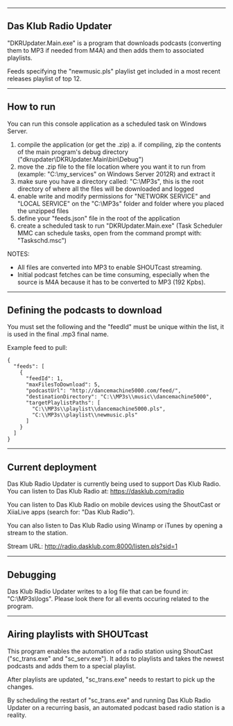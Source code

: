 ----------------------
Das Klub Radio Updater
----------------------
"DKRUpdater.Main.exe" is a program that downloads podcasts (converting them to MP3 if needed from M4A) and then adds them to associated playlists. 

Feeds specifying the "newmusic.pls" playlist get included in a most recent releases playlist of top 12.

----------
How to run
----------
You can run this console application as a scheduled task on Windows Server. 

1. compile the application (or get the .zip)
	a. if compiling, zip the contents of the main program's debug directory ("dkrupdater\DKRUpdater.Main\bin\Debug")
2. move the .zip file to the file location where you want it to run from (example: "C:\my_services" on Windows Server 2012R) and extract it
3. make sure you have a directory called: "C:\MP3s", this is the root directory of where all the files will be downloaded and logged
4. enable write and modify permissions for "NETWORK SERVICE" and "LOCAL SERVICE" on the "C:\MP3s" folder and folder where you placed the unzipped files
5. define your "feeds.json" file in the root of the application
5. create a scheduled task to run "DKRUpdater.Main.exe" (Task Scheduler MMC can schedule tasks, open from the command prompt with: "Taskschd.msc")

NOTES: 

- All files are converted into MP3 to enable SHOUTcast streaming.
- Initial podcast fetches can be time consuming, especially when the source is M4A because it has to be converted to MP3 (192 Kpbs).

---------------------------------
Defining the podcasts to download
---------------------------------
You must set the following and the "feedId" must be unique within the list, it is used in the final .mp3 final name.

Example feed to pull:
```
{
  "feeds": [
    {
      "feedId": 1,
      "maxFilesToDownload": 5,
      "podcastUrl": "http://dancemachine5000.com/feed/",
      "destinationDirectory": "C:\\MP3s\\music\\dancemachine5000",
      "targetPlaylistPaths": [
        "C:\\MP3s\\playlist\\dancemachine5000.pls",
        "C:\\MP3s\\playlist\\newmusic.pls"
      ]
    }
  ]
}
```

------------------
Current deployment
------------------
Das Klub Radio Updater is currently being used to support Das Klub Radio. You can listen to Das Klub Radio at: https://dasklub.com/radio

You can listen to Das Klub Radio on mobile devices using the ShoutCast or XiiaLive apps (search for: "Das Klub Radio"). 

You can also listen to Das Klub Radio using Winamp or iTunes by opening a stream to the station. 

Stream URL: http://radio.dasklub.com:8000/listen.pls?sid=1

---------
Debugging
---------
Das Klub Radio Updater writes to a log file that can be found in: "C:\MP3s\logs". Please look there for all events occuring related to the program.

-------------------------------
Airing playlists with SHOUTcast
-------------------------------
This program enables the automation of a radio station using ShoutCast ("sc_trans.exe" and "sc_serv.exe"). It adds to playlists and takes the newest podcasts and adds them to a special playlist.

After playlists are updated, "sc_trans.exe" needs to restart to pick up the changes. 

By scheduling the restart of "sc_trans.exe" and running Das Klub Radio Updater on a recurring basis, an automated podcast based radio station is a reality.
